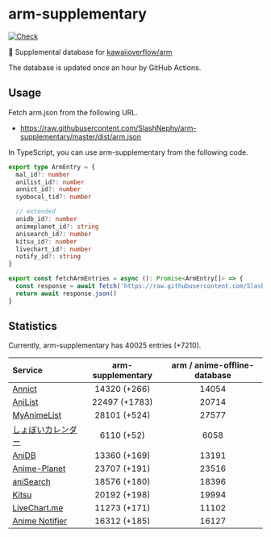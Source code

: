 # arm-supplementary

[![Check](https://github.com/SlashNephy/arm-supplementary/actions/workflows/check-node.yml/badge.svg)](https://github.com/SlashNephy/arm-supplementary/actions/workflows/check-node.yml)

💊 Supplemental database for [kawaiioverflow/arm](https://github.com/kawaiioverflow/arm)

The database is updated once an hour by GitHub Actions.

## Usage

Fetch arm.json from the following URL.

- https://raw.githubusercontent.com/SlashNephy/arm-supplementary/master/dist/arm.json

In TypeScript, you can use arm-supplementary from the following code.

```TypeScript
export type ArmEntry = {
  mal_id?: number
  anilist_id?: number
  annict_id?: number
  syobocal_tid?: number

  // extended
  anidb_id?: number
  animeplanet_id?: string
  anisearch_id?: number
  kitsu_id?: number
  livechart_id?: number
  notify_id?: string
}

export const fetchArmEntries = async (): Promise<ArmEntry[]> => {
  const response = await fetch('https://raw.githubusercontent.com/SlashNephy/arm-supplementary/master/dist/arm.json')
  return await response.json()
}
```

## Statistics

Currently, arm-supplementary has 40025 entries (+7210).

| Service                                     | arm-supplementary | arm / anime-offline-database |
| :------------------------------------------ | :---------------: | :--------------------------: |
| [Annict](https://annict.com)                |   14320 (+266)    |            14054             |
| [AniList](https://anilist.co)               |   22497 (+1783)   |            20714             |
| [MyAnimeList](https://myanimelist.net)      |   28101 (+524)    |            27577             |
| [しょぼいカレンダー](https://cal.syoboi.jp) |    6110 (+52)     |             6058             |
| [AniDB](https://anidb.net)                  |   13360 (+169)    |            13191             |
| [Anime-Planet](https://anime-planet.com)    |   23707 (+191)    |            23516             |
| [aniSearch](https://anisearch.com)          |   18576 (+180)    |            18396             |
| [Kitsu](https://kitsu.io)                   |   20192 (+198)    |            19994             |
| [LiveChart.me](https://livechart.me)        |   11273 (+171)    |            11102             |
| [Anime Notifier](https://notify.moe)        |   16312 (+185)    |            16127             |

